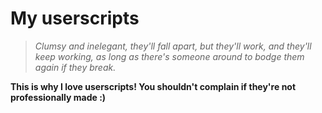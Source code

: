 # My userscripts

> *Clumsy and inelegant, they'll fall apart, but they'll work, and they'll keep working, as long as there's someone around to bodge them again if they break.*

**This is why I love userscripts! You shouldn't complain if they're not professionally made :)**
